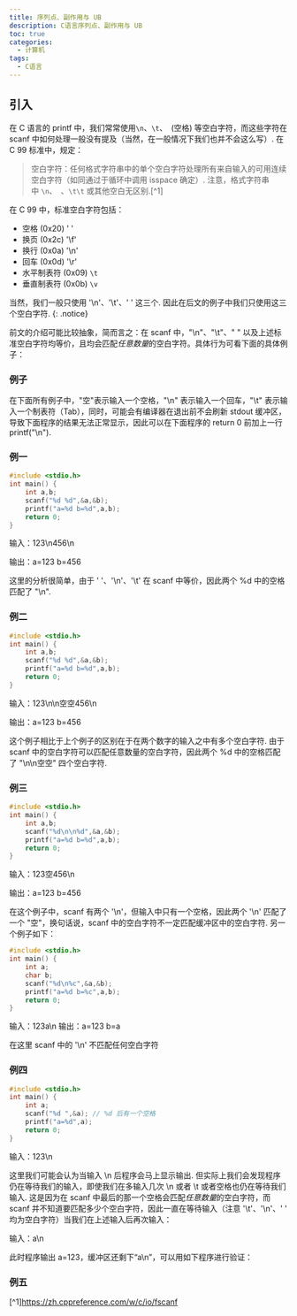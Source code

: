 ```yaml
---
title: 序列点、副作用与 UB
description: C语言序列点、副作用与 UB
toc: true
categories:
  - 计算机
tags:
  - C语言
---
```


<!-- more -->

## 引入

在 C 语言的 printf 中，我们常常使用`\n`、`\t`、` `(空格) 等空白字符，而这些字符在 scanf 中如何处理一般没有提及（当然，在一般情况下我们也并不会这么写）. 在 C 99 标准中，规定：

> 空白字符：任何格式字符串中的单个空白字符处理所有来自输入的可用连续空白字符（如同通过于循环中调用 isspace 确定）. 注意，格式字符串中 `\n`、` `、`\t\t` 或其他空白无区别.[^1]

在 C 99 中，标准空白字符包括：
- 空格 (0x20) ' '
- 换页 (0x2c) '\\f'
- 换行 (0x0a) '\\n'
- 回车 (0x0d) '\\r'
- 水平制表符 (0x09) `\t`
- 垂直制表符 (0x0b) `\v`

当然，我们一般只使用 '\\n'、'\\t'、' ' 这三个. 因此在后文的例子中我们只使用这三个空白字符.
{: .notice}

前文的介绍可能比较抽象，简而言之：在 scanf 中，"\\n"、"\\t"、" " 以及上述标准空白字符均等价，且均会匹配*任意数量*的空白字符。具体行为可看下面的具体例子：

### 例子

在下面所有例子中，"空"表示输入一个空格，"\\n" 表示输入一个回车，"\\t" 表示输入一个制表符（Tab），同时，可能会有编译器在退出前不会刷新 stdout 缓冲区，导致下面程序的结果无法正常显示，因此可以在下面程序的 return 0 前加上一行 printf("\n").

### 例一

```c
#include <stdio.h>
int main() {
    int a,b;
    scanf("%d %d",&a,&b);
    printf("a=%d b=%d",a,b);
    return 0;
}
```

输入：123\\n456\\n

输出：a=123 b=456

这里的分析很简单，由于 ' '、'\\n'、'\\t' 在 scanf 中等价，因此两个 %d 中的空格匹配了 "\\n".

### 例二

```c
#include <stdio.h>
int main() {
    int a,b;
    scanf("%d %d",&a,&b);
    printf("a=%d b=%d",a,b);
    return 0;
}
```

输入：123\\n\\n空空456\\n

输出：a=123 b=456

这个例子相比于上个例子的区别在于在两个数字的输入之中有多个空白字符. 由于 scanf 中的空白字符可以匹配任意数量的空白字符，因此两个 %d 中的空格匹配了 "\\n\\n空空" 四个空白字符.

### 例三

```c
#include <stdio.h>
int main() {
    int a,b;
    scanf("%d\n\n%d",&a,&b);
    printf("a=%d b=%d",a,b);
    return 0;
}
```

输入：123空456\\n

输出：a=123 b=456

在这个例子中，scanf 有两个 '\\n'，但输入中只有一个空格，因此两个 '\\n' 匹配了一个 "空"，换句话说，scanf 中的空白字符不一定匹配缓冲区中的空白字符. 另一个例子如下：

```c
#include <stdio.h>
int main() {
    int a;
    char b;
    scanf("%d\n%c",&a,&b);
    printf("a=%d b=%c",a,b);
    return 0;
}
```

输入：123a\\n
输出：a=123 b=a

在这里 scanf 中的 '\\n' 不匹配任何空白字符

### 例四

```c
#include <stdio.h>
int main() {
    int a;
    scanf("%d ",&a); // %d 后有一个空格
    printf("a=%d",a);
    return 0;
}
```

输入：123\\n

这里我们可能会认为当输入 \\n 后程序会马上显示输出. 但实际上我们会发现程序仍在等待我们的输入，即使我们在多输入几次 \\n 或者 \\t 或者空格也仍在等待我们输入. 这是因为在 scanf 中最后的那一个空格会匹配*任意数量*的空白字符，而 scanf 并不知道要匹配多少个空白字符，因此一直在等待输入（注意 '\\t'、'\\n'、' ' 均为空白字符）当我们在上述输入后再次输入：

输入：a\\n

此时程序输出 a=123，缓冲区还剩下“a\\n”，可以用如下程序进行验证：


 
 
 ### 例五





[^1]<https://zh.cppreference.com/w/c/io/fscanf>